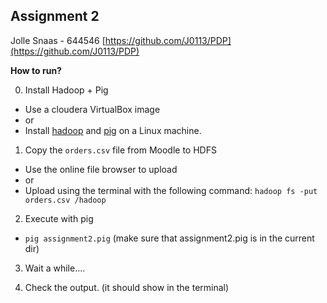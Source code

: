 ## Assignment 2
Jolle Snaas - 644546
[https://github.com/J0113/PDP](https://github.com/J0113/PDP)

**How to run?**

0. Install Hadoop + Pig
  - Use a cloudera VirtualBox image
  - or
  - Install [hadoop](https://hiberstack.com/how-to-install-hadoop-in-ubuntu/) and [pig](https://hiberstack.com/install-apache-pig-in-ubuntu/) on a Linux machine.

1. Copy the `orders.csv` file from Moodle to HDFS
- Use the online file browser to upload
- or
- Upload using the terminal with the following command: `hadoop fs -put orders.csv /hadoop`

2. Execute with pig
- `pig assignment2.pig` (make sure that assignment2.pig is in the current dir)

3. Wait a while....

5. Check the output. (it should show in the terminal)
